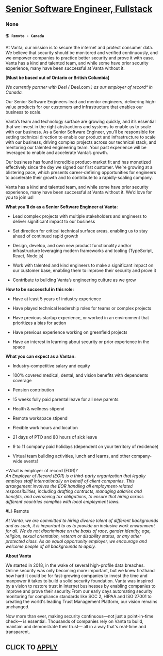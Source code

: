 # [Senior Software Engineer, Fullstack](https://www.remotewlb.com/apply/senior-software-engineer-fullstack-132476)  
### None  
#### `🌎 Remote - Canada`  

At Vanta, our mission is to secure the internet and protect consumer data. We believe that security should be monitored and verified continuously, and we empower companies to practice better security and prove it with ease. Vanta has a kind and talented team, and while some have prior security experience, many have been successful at Vanta without it.

**[Must be based out of Ontario or British Columbia]**

 _We currently partner with Deel (_ Deel.com _) as our employer of record* in Canada._

Our Senior Software Engineers lead and mentor engineers, delivering high-value products for our customers and infrastructure that enables our business to scale.

Vanta’s team and technology surface are growing quickly, and it’s essential that we invest in the right abstractions and systems to enable us to scale with our business. As a Senior Software Engineer, you’ll be responsible for setting technical direction to enable our product and infrastructure to scale with our business, driving complex projects across our technical stack, and mentoring our talented engineering team. Your past experience will be leveraged to enable and accelerate Vanta’s growth.

Our business has found incredible product-market fit and has monetized effectively since the day we signed our first customer. We’re growing at a blistering pace, which presents career-defining opportunities for engineers to accelerate their growth and to contribute to a rapidly-scaling company.

Vanta has a kind and talented team, and while some have prior security experience, many have been successful at Vanta without it. We’d love for you to join us!

 **What you’ll do as a Senior Software Engineer at Vanta:**

  * Lead complex projects with multiple stakeholders and engineers to deliver significant impact to our business

  * Set direction for critical technical surface areas, enabling us to stay ahead of continued rapid growth

  * Design, develop, and own new product functionality and/or infrastructure leveraging modern frameworks and tooling (TypeScript, React, Node.js)

  * Work with talented and kind engineers to make a significant impact on our customer base, enabling them to improve their security and prove it

  * Contribute to building Vanta’s engineering culture as we grow

 **How to be successful in this role:**

  * Have at least 5 years of industry experience

  * Have played technical leadership roles for teams or complex projects

  * Have previous startup experience, or worked in an environment that prioritizes a bias for action

  * Have previous experience working on greenfield projects

  * Have an interest in learning about security or prior experience in the space

 **What you can expect as a Vantan:**

  * Industry-competitive salary and equity

  * 100% covered medical, dental, and vision benefits with dependents coverage

  * Pension contribution

  * 15 weeks fully paid parental leave for all new parents

  * Health & wellness stipend

  * Remote workspace stipend

  * Flexible work hours and location

  * 21 days of PTO and 80 hours of sick leave

  * 9 to 11 company paid holidays (dependent on your territory of residence)

  * Virtual team building activities, lunch and learns, and other company-wide events!

*What is employer of record (EOR)?  
 _An Employer of Record (EOR) is a third-party organization that legally employs staff internationally on behalf of client companies. This arrangement involves the EOR handling all employment-related responsibilities, including drafting contracts, managing salaries and benefits, and overseeing tax obligations, to ensure that hiring across different countries complies with local employment laws._

#LI-Remote

 _At Vanta, we are committed to hiring diverse talent of different backgrounds and as such, it is important to us to provide an inclusive work environment for all. We do not discriminate on the basis of race, gender identity, age, religion, sexual orientation, veteran or disability status, or any other protected class. As an equal opportunity employer, we encourage and welcome people of all backgrounds to apply._

 **About Vanta**

We started in 2018, in the wake of several high-profile data breaches. Online security was only becoming more important, but we knew firsthand how hard it could be for fast-growing companies to invest the time and manpower it takes to build a solid security foundation. Vanta was inspired by a vision to restore trust in internet businesses by enabling companies to improve and prove their security.From our early days automating security monitoring for compliance standards like SOC 2, HIPAA and ISO 27001 to creating the world's leading Trust Management Platform, our vision remains unchanged.

Now more than ever, making security continuous—not just a point-in-time check— is essential. Thousands of companies rely on Vanta to build, maintain and demonstrate their trust— all in a way that's real-time and transparent.

  
## CLICK TO [APPLY](https://www.remotewlb.com/apply/senior-software-engineer-fullstack-132476)

